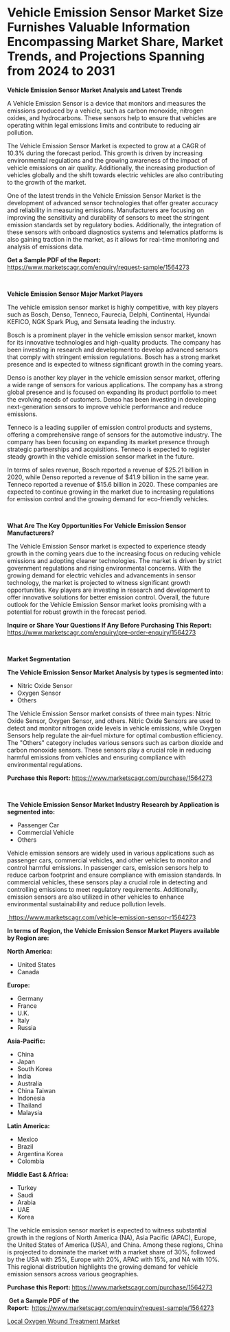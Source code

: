 <p><h1>Vehicle Emission Sensor Market Size Furnishes Valuable Information Encompassing Market Share, Market Trends, and Projections Spanning from 2024 to 2031</h1></p><p><strong>Vehicle Emission Sensor Market Analysis and Latest Trends</strong></p>
<p><p>A Vehicle Emission Sensor is a device that monitors and measures the emissions produced by a vehicle, such as carbon monoxide, nitrogen oxides, and hydrocarbons. These sensors help to ensure that vehicles are operating within legal emissions limits and contribute to reducing air pollution.</p><p>The Vehicle Emission Sensor Market is expected to grow at a CAGR of 10.3% during the forecast period. This growth is driven by increasing environmental regulations and the growing awareness of the impact of vehicle emissions on air quality. Additionally, the increasing production of vehicles globally and the shift towards electric vehicles are also contributing to the growth of the market.</p><p>One of the latest trends in the Vehicle Emission Sensor Market is the development of advanced sensor technologies that offer greater accuracy and reliability in measuring emissions. Manufacturers are focusing on improving the sensitivity and durability of sensors to meet the stringent emission standards set by regulatory bodies. Additionally, the integration of these sensors with onboard diagnostics systems and telematics platforms is also gaining traction in the market, as it allows for real-time monitoring and analysis of emissions data.</p></p>
<p><strong>Get a Sample PDF of the Report:&nbsp;</strong> <a href="https://www.marketscagr.com/enquiry/request-sample/1564273">https://www.marketscagr.com/enquiry/request-sample/1564273</a></p>
<p>&nbsp;</p>
<p><strong>Vehicle Emission Sensor Major Market Players</strong></p>
<p><p>The vehicle emission sensor market is highly competitive, with key players such as Bosch, Denso, Tenneco, Faurecia, Delphi, Continental, Hyundai KEFICO, NGK Spark Plug, and Sensata leading the industry. </p><p>Bosch is a prominent player in the vehicle emission sensor market, known for its innovative technologies and high-quality products. The company has been investing in research and development to develop advanced sensors that comply with stringent emission regulations. Bosch has a strong market presence and is expected to witness significant growth in the coming years.</p><p>Denso is another key player in the vehicle emission sensor market, offering a wide range of sensors for various applications. The company has a strong global presence and is focused on expanding its product portfolio to meet the evolving needs of customers. Denso has been investing in developing next-generation sensors to improve vehicle performance and reduce emissions.</p><p>Tenneco is a leading supplier of emission control products and systems, offering a comprehensive range of sensors for the automotive industry. The company has been focusing on expanding its market presence through strategic partnerships and acquisitions. Tenneco is expected to register steady growth in the vehicle emission sensor market in the future.</p><p>In terms of sales revenue, Bosch reported a revenue of $25.21 billion in 2020, while Denso reported a revenue of $41.9 billion in the same year. Tenneco reported a revenue of $15.6 billion in 2020. These companies are expected to continue growing in the market due to increasing regulations for emission control and the growing demand for eco-friendly vehicles.</p></p>
<p>&nbsp;</p>
<p><strong>What Are The Key Opportunities For Vehicle Emission Sensor Manufacturers?</strong></p>
<p><p>The Vehicle Emission Sensor market is expected to experience steady growth in the coming years due to the increasing focus on reducing vehicle emissions and adopting cleaner technologies. The market is driven by strict government regulations and rising environmental concerns. With the growing demand for electric vehicles and advancements in sensor technology, the market is projected to witness significant growth opportunities. Key players are investing in research and development to offer innovative solutions for better emission control. Overall, the future outlook for the Vehicle Emission Sensor market looks promising with a potential for robust growth in the forecast period.</p></p>
<p><strong>Inquire or Share Your Questions If Any Before Purchasing This Report:</strong> <a href="https://www.marketscagr.com/enquiry/pre-order-enquiry/1564273">https://www.marketscagr.com/enquiry/pre-order-enquiry/1564273</a></p>
<p>&nbsp;</p>
<p><strong>Market Segmentation</strong></p>
<p><strong>The Vehicle Emission Sensor Market Analysis by types is segmented into:</strong></p>
<p><ul><li>Nitric Oxide Sensor</li><li>Oxygen Sensor</li><li>Others</li></ul></p>
<p><p>The Vehicle Emission Sensor market consists of three main types: Nitric Oxide Sensor, Oxygen Sensor, and others. Nitric Oxide Sensors are used to detect and monitor nitrogen oxide levels in vehicle emissions, while Oxygen Sensors help regulate the air-fuel mixture for optimal combustion efficiency. The "Others" category includes various sensors such as carbon dioxide and carbon monoxide sensors. These sensors play a crucial role in reducing harmful emissions from vehicles and ensuring compliance with environmental regulations.</p></p>
<p><strong>Purchase this Report:&nbsp;</strong><a href="https://www.marketscagr.com/purchase/1564273">https://www.marketscagr.com/purchase/1564273</a></p>
<p>&nbsp;</p>
<p><strong>The Vehicle Emission Sensor Market Industry Research by Application is segmented into:</strong></p>
<p><ul><li>Passenger Car</li><li>Commercial Vehicle</li><li>Others</li></ul></p>
<p><p>Vehicle emission sensors are widely used in various applications such as passenger cars, commercial vehicles, and other vehicles to monitor and control harmful emissions. In passenger cars, emission sensors help to reduce carbon footprint and ensure compliance with emission standards. In commercial vehicles, these sensors play a crucial role in detecting and controlling emissions to meet regulatory requirements. Additionally, emission sensors are also utilized in other vehicles to enhance environmental sustainability and reduce pollution levels.</p></p>
<p><a href="https://www.marketscagr.com/vehicle-emission-sensor-r1564273">&nbsp;https://www.marketscagr.com/vehicle-emission-sensor-r1564273</a></p>
<p><strong>In terms of Region, the Vehicle Emission Sensor Market Players available by Region are:</strong></p>
<p>
    <p> <strong> North America: </strong>
        <ul>
            <li>United States</li>
            <li>Canada</li>
        </ul>
        </p> 
    <p> <strong> Europe: </strong>
        <ul>
            <li>Germany</li>
            <li>France</li>
            <li>U.K.</li>
            <li>Italy</li>
            <li>Russia</li>
        </ul>
        </p> 
    <p> <strong> Asia-Pacific: </strong>
        <ul>
            <li>China</li>
            <li>Japan</li>
            <li>South Korea</li>
            <li>India</li>
            <li>Australia</li>
            <li>China Taiwan</li>
            <li>Indonesia</li>
            <li>Thailand</li>
            <li>Malaysia</li>
        </ul>
        </p> 
    <p> <strong> Latin America: </strong>
        <ul>
            <li>Mexico</li>
            <li>Brazil</li>
            <li>Argentina Korea</li>
            <li>Colombia</li>
        </ul>
        </p> 
    <p> <strong> Middle East & Africa: </strong>
        <ul>
            <li>Turkey</li>
            <li>Saudi</li>
            <li>Arabia</li>
            <li>UAE</li>
            <li>Korea</li>
        </ul>
    </p>
    </p>
<p><p>The vehicle emission sensor market is expected to witness substantial growth in the regions of North America (NA), Asia Pacific (APAC), Europe, the United States of America (USA), and China. Among these regions, China is projected to dominate the market with a market share of 30%, followed by the USA with 25%, Europe with 20%, APAC with 15%, and NA with 10%. This regional distribution highlights the growing demand for vehicle emission sensors across various geographies.</p></p>
<p><strong>Purchase this Report: </strong><a href="https://www.marketscagr.com/purchase/1564273">https://www.marketscagr.com/purchase/1564273</a></p>
<p>&nbsp;<strong>Get a Sample PDF of the Report:&nbsp;&nbsp;</strong><a href="https://www.marketscagr.com/enquiry/request-sample/1564273">https://www.marketscagr.com/enquiry/request-sample/1564273</a></p>
<p><strong></strong></p>
<p><p><a href="https://github.com/joannesouthgate/Market-Research-Report-List-4/blob/main/local-oxygen-wound-treatment-market.md">Local Oxygen Wound Treatment Market</a></p></p>